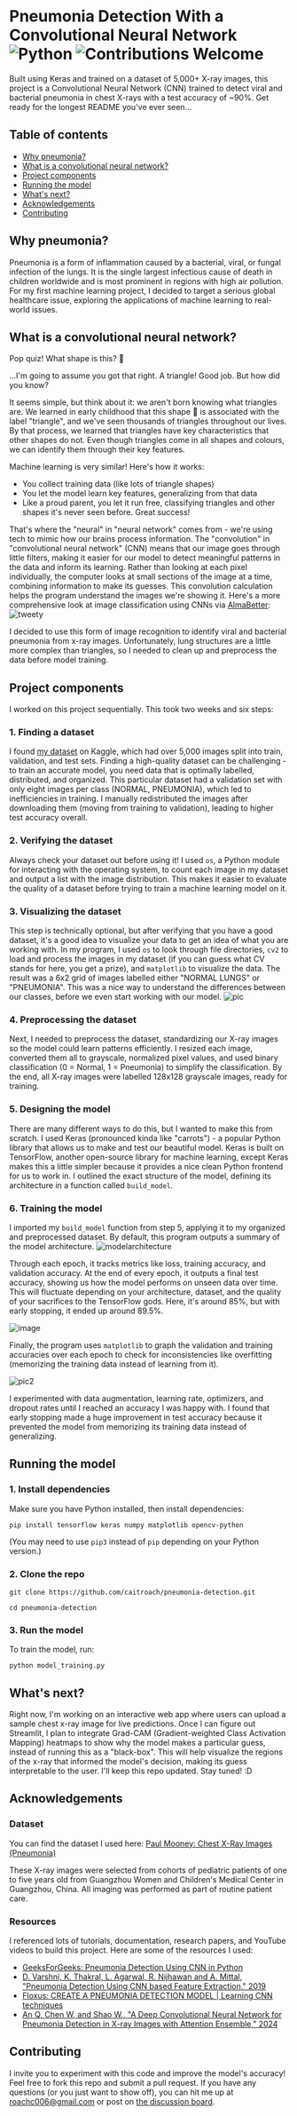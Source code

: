 # Pneumonia Detection With a Convolutional Neural Network ![Python](https://img.shields.io/badge/python-3.12.1-blue) ![Contributions Welcome](https://img.shields.io/badge/contributions-welcome-brightgreen)

Built using Keras and trained on a dataset of 5,000+ X-ray images, this project is a Convolutional Neural Network (CNN) trained to detect viral and bacterial pneumonia in chest X-rays with a test accuracy of ~90%. 
Get ready for the longest README you've ever seen...

## Table of contents
- [Why pneumonia?](https://github.com/CaitlinRoach06/pneumonia-detection/#why-pneumonia)
- [What is a convolutional neural network?](https://github.com/CaitlinRoach06/pneumonia-detection/#what-is-a-convolutional-neural-network)
- [Project components](https://github.com/CaitlinRoach06/pneumonia-detection/#project-components)
- [Running the model](https://github.com/CaitlinRoach06/pneumonia-detection/#running-the-model)
- [What's next?](https://github.com/CaitlinRoach06/pneumonia-detection/#whats-next)
- [Acknowledgements](https://github.com/CaitlinRoach06/pneumonia-detection/#acknowledgements)
- [Contributing](https://github.com/CaitlinRoach06/pneumonia-detection/#contributing)
  
## Why pneumonia? 
Pneumonia is a form of inflammation caused by a bacterial, viral, or fungal infection of the lungs. It is the single largest infectious cause of death in children worldwide and is most prominent in regions with high air pollution. For my first machine learning project, I decided to target a serious global healthcare issue, exploring the applications of machine learning to real-world issues.

## What is a convolutional neural network?
Pop quiz! What shape is this? 🔺

...I'm going to assume you got that right. A triangle! Good job. But how did you know? 

It seems simple, but think about it: we aren't born knowing what triangles are. We learned in early childhood that this shape 🔺 is associated with the label "triangle", and we've seen thousands of triangles throughout our lives. By that process, we learned that triangles have key characteristics that other shapes do not. Even though triangles come in all shapes and colours, we can identify them through their key features. 

Machine learning is very similar! Here's how it works: 
- You collect training data (like lots of triangle shapes)
- You let the model learn key features, generalizing from that data
- Like a proud parent, you let it run free, classifying triangles and other shapes it's never seen before. Great success!

That's where the "neural" in "neural network" comes from - we're using tech to mimic how our brains process information. The "convolution" in "convolutional neural network" (CNN) means that our image goes through little filters, making it easier for our model to detect meaningful patterns in the data and inform its learning. Rather than looking at each pixel individually, the computer looks at small sections of the image at a time, combining information to make its guesses. This convolution calculation helps the program understand the images we're showing it. Here's a more comprehensive look at image classification using CNNs via [AlmaBetter](https://www.almabetter.com/bytes/articles/convolutional-neural-networks): 
![tweety](https://github.com/user-attachments/assets/a361b3c4-4875-4b49-a645-b8bfc24bb172)

I decided to use this form of image recognition to identify viral and bacterial pneumonia from x-ray images. Unfortunately, lung structures are a little more complex than triangles, so I needed to clean up and preprocess the data before model training.

## Project components 
I worked on this project sequentially. This took two weeks and six steps: 

### 1. Finding a dataset 
I found [my dataset](https://www.kaggle.com/datasets/paultimothymooney/chest-xray-pneumonia/data) on Kaggle, which had over 5,000 images split into train, validation, and test sets. Finding a high-quality dataset can be challenging - to train an accurate model, you need data that is optimally labelled, distributed, and organized. This particular dataset had a validation set with only eight images per class (NORMAL, PNEUMONIA), which led to inefficiencies in training. I manually redistributed the images after downloading them (moving from training to validation), leading to higher test accuracy overall. 

### 2. Verifying the dataset 
Always check your dataset out before using it! I used ```os```, a Python module for interacting with the operating system, to count each image in my dataset and output a list with the image distribution. This makes it easier to evaluate the quality of a dataset before trying to train a machine learning model on it. 

### 3. Visualizing the dataset 
This step is technically optional, but after verifying that you have a good dataset, it's a good idea to visualize your data to get an idea of what you are working with. In my program, I used ```os``` to look through file directories, ```cv2``` to load and process the images in my dataset (if you can guess what CV stands for here, you get a prize), and ```matplotlib``` to visualize the data. The result was a 6x2 grid of images labelled either "NORMAL LUNGS" or "PNEUMONIA". This was a nice way to understand the differences between our classes, before we even start working with our model. 
![pic](https://github.com/user-attachments/assets/80e98b93-1c3b-4be3-ba94-fbdc97e24d5a)

### 4. Preprocessing the dataset
Next, I needed to preprocess the dataset, standardizing our X-ray images so the model could learn patterns efficiently. I resized each image, converted them all to grayscale, normalized pixel values, and used binary classification (0 = Normal, 1 = Pneumonia) to simplify the classification. By the end, all X-ray images were labelled 128x128 grayscale images, ready for training.

### 5. Designing the model
There are many different ways to do this, but I wanted to make this from scratch. I used Keras (pronounced kinda like "carrots") - a popular Python library that allows us to make and test our beautiful model. Keras is built on TensorFlow, another open-source library for machine learning, except Keras makes this a little simpler because it provides a nice clean Python frontend for us to work in. 
I outlined the exact structure of the model, defining its architecture in a function called ```build_model```. 

### 6. Training the model
I imported my ```build_model``` function from step 5, applying it to my organized and preprocessed dataset. By default, this program outputs a summary of the model architecture.
![modelarchitecture](https://github.com/user-attachments/assets/a04c85b0-5fc4-4718-bc03-947bcd24b466)

Through each epoch, it tracks metrics like loss, training accuracy, and validation accuracy. At the end of every epoch, it outputs a final test accuracy, showing us how the model performs on unseen data over time. This will fluctuate depending on your architecture, dataset, and the quality of your sacrifices to the TensorFlow gods. Here, it's around 85%, but with early stopping, it ended up around 89.5%.

![image](https://github.com/user-attachments/assets/42a8a16c-88a9-428f-943a-67d33ddc192b)

Finally, the program uses ```matplotlib``` to graph the validation and training accuracies over each epoch to check for inconsistencies like overfitting (memorizing the training data instead of learning from it).

![pic2](https://github.com/user-attachments/assets/39400871-d28a-488b-83da-409c435da40c)

I experimented with data augmentation, learning rate, optimizers, and dropout rates until I reached an accuracy I was happy with. I found that early stopping made a huge improvement in test accuracy because it prevented the model from memorizing its training data instead of generalizing.

## Running the model 
### 1. Install dependencies
Make sure you have Python installed, then install dependencies: 

```pip install tensorflow keras numpy matplotlib opencv-python```

(You may need to use ```pip3``` instead of ```pip``` depending on your Python version.)

### 2. Clone the repo 
```git clone https://github.com/caitroach/pneumonia-detection.git```

```cd pneumonia-detection```

### 3. Run the model 
To train the model, run: 

```python model_training.py ```

## What's next?
Right now, I'm working on an interactive web app where users can upload a sample chest x-ray image for live predictions. Once I can figure out Streamlit, I plan to integrate Grad-CAM (Gradient-weighted Class Activation Mapping) heatmaps to show why the model makes a particular guess, instead of running this as a "black-box". This will help visualize the regions of the x-ray that informed the model's decision, making its guess interpretable to the user. I'll keep this repo updated. Stay tuned! :D 

## Acknowledgements 
### Dataset 
You can find the dataset I used here: [Paul Mooney: Chest X-Ray Images (Pneumonia)](https://www.kaggle.com/datasets/paultimothymooney/chest-xray-pneumonia/data)

These X-ray images were selected from cohorts of pediatric patients of one to five years old from Guangzhou Women and Children's Medical Center in Guangzhou, China. All imaging was performed as part of routine patient care.

### Resources
I referenced lots of tutorials, documentation, research papers, and YouTube videos to build this project. Here are some of the resources I used:  
- [GeeksForGeeks: Pneumonia Detection Using CNN in Python](https://www.geeksforgeeks.org/pneumonia-detection-using-cnn-in-python/)
- [D. Varshni, K. Thakral, L. Agarwal, R. Nijhawan and A. Mittal, "Pneumonia Detection Using CNN based Feature Extraction," 2019](https://ieeexplore.ieee.org/document/8869364)
- [Floxus: CREATE A PNEUMONIA DETECTION MODEL | Learning CNN techniques](https://www.youtube.com/watch?v=5nVWENPbas0)
- [An Q, Chen W, and Shao W., "A Deep Convolutional Neural Network for Pneumonia Detection in X-ray Images with Attention Ensemble," 2024](https://pmc.ncbi.nlm.nih.gov/articles/PMC10887593/)

## Contributing
I invite you to experiment with this code and improve the model's accuracy! Feel free to fork this repo and submit a pull request. If you have any questions (or you just want to show off), you can hit me up at roachc006@gmail.com or post on [the discussion board](https://github.com/caitroach/pneumonia-detection/discussions).
